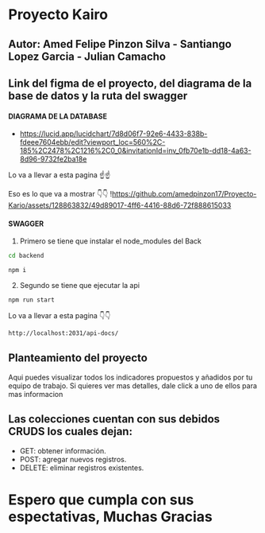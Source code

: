 # Proyecto Kairo

## Autor: **Amed Felipe Pinzon Silva - Santiango Lopez Garcia - Julian Camacho** 

## Link del figma de el proyecto, del diagrama de la base de datos y la ruta del swagger




#### DIAGRAMA DE LA DATABASE

* https://lucid.app/lucidchart/7d8d06f7-92e6-4433-838b-fdeee7604ebb/edit?viewport_loc=560%2C-185%2C2478%2C1216%2C0_0&invitationId=inv_0fb70e1b-dd18-4a63-8d96-9732fe2ba18e

Lo va a llevar a esta pagina ☝️☝️

Eso es lo que va a mostrar 👇👇
!https://github.com/amedpinzon17/Proyecto-Kario/assets/128863832/49d89017-4ff6-4416-88d6-72f888615033

#### SWAGGER

1. Primero se tiene que instalar el node_modules del Back

```bash
cd backend
```
```bash
npm i
```

2. Segundo se tiene que ejecutar la api

```bash
npm run start
```
Lo va a llevar a esta pagina 👇👇

```bash
http://localhost:2031/api-docs/
```


## Planteamiento del proyecto

Aqui puedes visualizar todos los indicadores propuestos y añadidos por tu equipo de trabajo. Si quieres ver mas detalles, dale click a uno de ellos para mas informacion

## Las colecciones cuentan con sus debidos CRUDS los cuales dejan:
* GET: obtener información.
* POST: agregar nuevos registros.
* DELETE: eliminar registros existentes.


# Espero que cumpla con sus espectativas, Muchas Gracias
